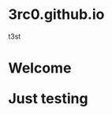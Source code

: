 # 3rc0.github.io
t3st
<!DOCTYPE HTML>
<html>
<head>

</head>
<body>
  <h1> Welcome</1>
  <p> Just testing</p>
  </body>
  
